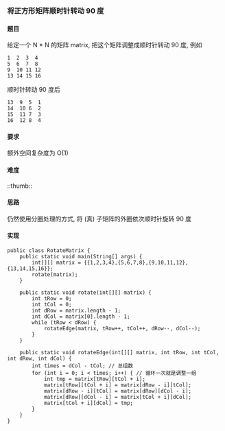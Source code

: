### 将正方形矩阵顺时针转动 90 度
#### 题目
给定一个 N * N 的矩阵 matrix, 把这个矩阵调整成顺时针转动 90 度, 例如
```
1  2  3  4
5  6  7  8
9  10 11 12
13 14 15 16
```
顺时针转动 90 度后
```
13  9  5  1
14  10 6  2
15  11 7  3
16  12 8  4
```
#### 要求
额外空间复杂度为 O(1)

#### 难度
::thumb::

#### 思路
仍然使用分圈处理的方式, 将 (真) 子矩阵的外圈依次顺时针旋转 90 度

#### 实现
```
public class RotateMatrix {
    public static void main(String[] args) {
        int[][] matrix = {{1,2,3,4},{5,6,7,8},{9,10,11,12},{13,14,15,16}};
        rotate(matrix);
    }

    public static void rotate(int[][] matrix) {
        int tRow = 0;
        int tCol = 0;
        int dRow = matrix.length - 1;
        int dCol = matrix[0].length - 1;
        while (tRow < dRow) {
            rotateEdge(matrix, tRow++, tCol++, dRow--, dCol--);
        }
    }

    public static void rotateEdge(int[][] matrix, int tRow, int tCol, int dRow, int dCol) {
        int times = dCol - tCol; // 总组数
        for (int i = 0; i < times; i++) { // 循环一次就是调整一组
            int tmp = matrix[tRow][tCol + i];
            matrix[tRow][tCol + i] = matrix[dRow - i][tCol];
            matrix[dRow - i][tCol] = matrix[dRow][dCol - i];
            matrix[dRow][dCol - i] = matrix[tCol + i][dCol];
            matrix[tCol + i][dCol] = tmp;
        }
    }
}
```
